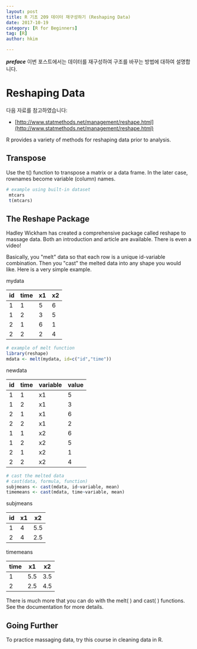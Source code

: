 ```yaml
---
layout: post  
title: R 기초 209 데이터 재구성하기 (Reshaping Data)  
date: 2017-10-19  
category: [R for Beginners]  
tag: [R]  
author: hkim  

---
```


***preface*** 이번 포스트에서는 데이터를 재구성하여 구조를 바꾸는 방법에 대하여 설명합니다.

# Reshaping Data

다음 자료를 참고하였습니다:  
- [http://www.statmethods.net/management/reshape.html](http://www.statmethods.net/management/reshape.html)

R provides a variety of methods for reshaping data prior to analysis.

## Transpose

Use the t() function to transpose a matrix or a data frame. In the later case, rownames become variable (column) names.

```r
# example using built-in dataset
 mtcars
 t(mtcars)
```

## The Reshape Package

Hadley Wickham has created a comprehensive package called reshape to massage data. Both an introduction and article are available. There is even a video!

Basically, you "melt" data so that each row is a unique id-variable combination. Then you "cast" the melted data into any shape you would like. Here is a very simple example.

mydata

id | time | x1 | x2
---|------|----|----
1  |1     |5   |6
1  |2     |3   |5
2  |1     |6   |1
2  |2     |2   |4

```r
# example of melt function
library(reshape)
mdata <- melt(mydata, id=c("id","time"))
```

newdata

id | time | variable | value
---|------|----------|-------
1  |1     |x1        |5
1  |2     |x1        |3
2  |1     |x1        |6
2  |2     |x1        |2
1  |1     |x2        |6
1  |2     |x2        |5
2  |1     |x2        |1
2  |2     |x2        |4

```r
# cast the melted data
# cast(data, formula, function)
subjmeans <- cast(mdata, id~variable, mean)
timemeans <- cast(mdata, time~variable, mean)
```

subjmeans

id | x1 | x2
---|----|----
1  |4   |5.5
2  |4   |2.5

timemeans

time | x1 | x2
-----|----|----
1    |5.5 |3.5
2    |2.5 |4.5

There is much more that you can do with the melt( ) and cast( ) functions. See the documentation for more details.

## Going Further

To practice massaging data, try this course in cleaning data in R.
